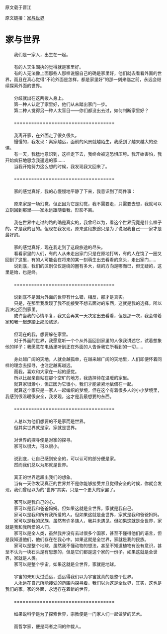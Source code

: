 原文载于晋江    
  
原文链接：[家与世界](http://www.jjwxc.net/onebook.php?novelid=1540961&chapterid=2)  
  
# 家与世界  
  
　　我们是一家人，出生在一起。  
　　  
　　有的人天生固执的觉得就是家里好。  
　　有的人无法像上面那些人那样说服自己的确是家里好，他们就去看看外面的世界，而且在真心觉得“不论外面是怎样，都是家里好”的那一刻来临之前，永远会继续探索外面的世界。  
　　  
　　分歧就出在这两拨人身上。  
　　第一种人认定了家里好，他们从未踏出家门一步。  
　　第二种人觉得另一种人太盲目——你们都没出去过，如何判断家里好？  
　　  
　　===================================  
　　  
　　我离开家，在外面走了很久很久。  
　　慢慢的，我发现：离家越远，面前的风景就越陌生，我感到了越来越大的恐惧。  
　　有一天，我猛地意识到，这样走下去，我终会被这恐惧压垮。我开始害怕，我开始疯狂地思念我遥远的家……  
　　当我开始努力这么想的时候，我发现我又回来了。  
　　  
　　===================================  
　　  
　　家的感觉真好，我的心慢慢地平静了下来，我意识到了两件事：  
　　  
　　原来家是一场幻觉，但正因为它是幻觉，我不需要走，只需要去想，我就可以立刻回到那里——家永远跟随着我，形影不离。  
　　  
　　我在世界中走过的路的确是真实的，我曾经以为，看这个世界究竟是什么样子的，才是我的目的。但现在我发现，原来这段旅途只是为了说服我自己——家才是最好的。  
　　  
　　家的感觉真好，现在我走到了这段旅途的尽头。  
　　看看家里的人们，有的人从未走出家门只是在原地打转，有的人在饶了一圈又回到了这里，有的人可能会在将来的某一刻萌生出去看看的念头，走出家门……  
　　说到底，我们的区别仅仅是绕的圈有多大，绕的方向是哪而已，但无疑的，这里是始，也是终。  
　　  
　　===================================  
　　  
　　说到底不是因为外面的世界有什么错，相反，那才是真实。  
　　只是，在那里我发现了我不能接受不想去面对的东西，这就是我的选择。所以我决定回到家里。  
　　或许当我的心情平复，我又会再某一天决定出去看看，但是那一次，我会带着家和我一起走踏上那段旅途。  
　　  
　　但现在的我，想要躲在家里。  
　　对于外面的世界，我愿意听一个个从外面回到家里的人像我讲述它，试着想象他的样子；我愿意在电话里听到正在外面的人告诉我它所看到的一切……  
　　  
　　身处越广阔的天地，人就会越孤单，在越来越广阔的天地里，人们即便怀着同样的理念去探寻，也注定越离越远。  
　　而我，喜欢和大家在一起的感觉。  
　　所以比起亲自站在那个空旷的地方，我选择待在温暖的家里。  
　　就算家很渺小，但正因为它很小，我们才能紧紧地依偎在一起。  
　　就算这个家只是一家人一起编织的梦境，但在这个有着很多人的小小梦境里，我感到很温暖很安全，我发现，这才是我最想要的东西。  
　　  
　　===================================  
　　  
　　人总以为他们想要的不是家而是世界。  
　　但其实世界就是家，家就是世界。  
　　  
　　对世界的探寻便是对家的探寻。  
　　家可以很大，可以很小。  
　　  
　　说到底，让自己感到安全的，可以认可的部分便是家。  
　　然而我们总以为那就是世界。  
　　  
　　真正的世界远超出我们的想象。  
　　当有一天你发现真正的世界并不是你能够接受并且觉得安全的时候，你就会发现，我们曾经以为的“世界”其实，只是一个更大的家罢了。  
　　  
　　家可以是我自己的心。  
　　家可以是我和爸爸妈妈。但如果这就是全世界，家就是我自己。  
　　家可以是我和所有我所爱的人。但如果这就是全世界，家就是我和爸爸妈妈。  
　　家可以是我的民族，虽然有许多族人，我并未遇见。但如果这就是全世界，家就是我和我所爱的人们。  
　　家可以是全人类，虽然我并没有去过很多个国家，甚至不懂得他们的语言，但是我知道他们，他们存在在我心中。如果这就是全世界，家就是我的民族。  
　　家可以是整个地球，虽然我不懂动物的想法，甚至不知道植物有没有意识，甚至不认为一块石头是有思想的，但是它们都是这个家的一份子。如果这就是全世界，家就是人类。  
　　家可以是整个宇宙。如果这就是全世界，家就是地球。  
　　  
　　宇宙的未知太过遥远，遥远得我们以为宇宙就真的是整个世界。  
　　人永远在自己所能接受的范围内探寻着，我们以为这是全世界，其实，这也是我们的家。家的外面，永远存在着新的世界。  
　　  
　　===================================  
　　  
　　如果说科学是为了探索世界，宗教便是一门家人们一起做梦的艺术。  
　　  
　　而哲学家，便是两者之间的仲裁人。  
  
